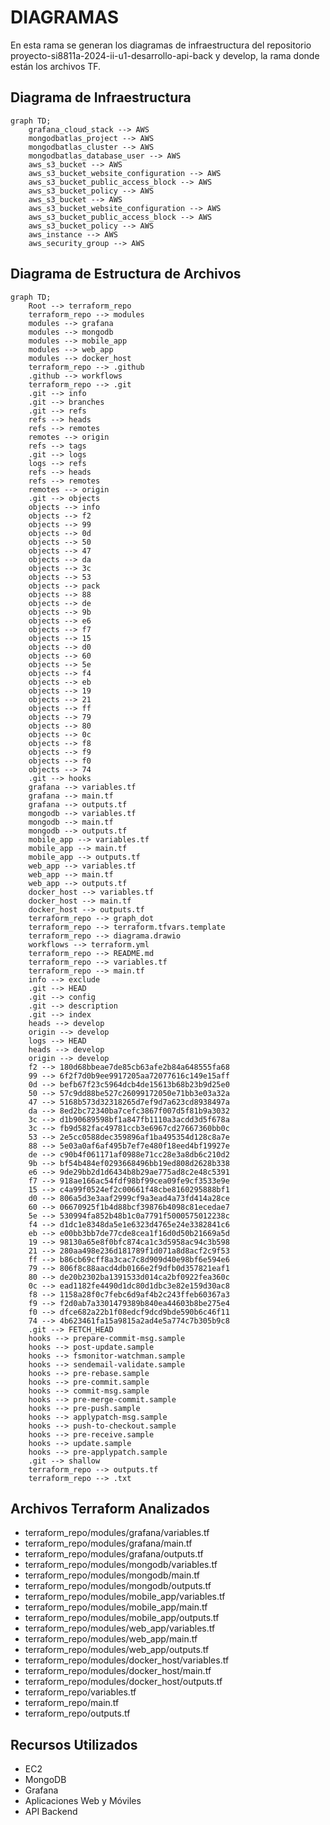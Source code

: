 # DIAGRAMAS 

En esta rama se generan los diagramas de infraestructura del repositorio proyecto-si8811a-2024-ii-u1-desarrollo-api-back y develop, la rama donde están los archivos TF.

## Diagrama de Infraestructura
```mermaid
graph TD;
    grafana_cloud_stack --> AWS
    mongodbatlas_project --> AWS
    mongodbatlas_cluster --> AWS
    mongodbatlas_database_user --> AWS
    aws_s3_bucket --> AWS
    aws_s3_bucket_website_configuration --> AWS
    aws_s3_bucket_public_access_block --> AWS
    aws_s3_bucket_policy --> AWS
    aws_s3_bucket --> AWS
    aws_s3_bucket_website_configuration --> AWS
    aws_s3_bucket_public_access_block --> AWS
    aws_s3_bucket_policy --> AWS
    aws_instance --> AWS
    aws_security_group --> AWS
```

## Diagrama de Estructura de Archivos
```mermaid
graph TD;
    Root --> terraform_repo
    terraform_repo --> modules
    modules --> grafana
    modules --> mongodb
    modules --> mobile_app
    modules --> web_app
    modules --> docker_host
    terraform_repo --> .github
    .github --> workflows
    terraform_repo --> .git
    .git --> info
    .git --> branches
    .git --> refs
    refs --> heads
    refs --> remotes
    remotes --> origin
    refs --> tags
    .git --> logs
    logs --> refs
    refs --> heads
    refs --> remotes
    remotes --> origin
    .git --> objects
    objects --> info
    objects --> f2
    objects --> 99
    objects --> 0d
    objects --> 50
    objects --> 47
    objects --> da
    objects --> 3c
    objects --> 53
    objects --> pack
    objects --> 88
    objects --> de
    objects --> 9b
    objects --> e6
    objects --> f7
    objects --> 15
    objects --> d0
    objects --> 60
    objects --> 5e
    objects --> f4
    objects --> eb
    objects --> 19
    objects --> 21
    objects --> ff
    objects --> 79
    objects --> 80
    objects --> 0c
    objects --> f8
    objects --> f9
    objects --> f0
    objects --> 74
    .git --> hooks
    grafana --> variables.tf
    grafana --> main.tf
    grafana --> outputs.tf
    mongodb --> variables.tf
    mongodb --> main.tf
    mongodb --> outputs.tf
    mobile_app --> variables.tf
    mobile_app --> main.tf
    mobile_app --> outputs.tf
    web_app --> variables.tf
    web_app --> main.tf
    web_app --> outputs.tf
    docker_host --> variables.tf
    docker_host --> main.tf
    docker_host --> outputs.tf
    terraform_repo --> graph_dot
    terraform_repo --> terraform.tfvars.template
    terraform_repo --> diagrama.drawio
    workflows --> terraform.yml
    terraform_repo --> README.md
    terraform_repo --> variables.tf
    terraform_repo --> main.tf
    info --> exclude
    .git --> HEAD
    .git --> config
    .git --> description
    .git --> index
    heads --> develop
    origin --> develop
    logs --> HEAD
    heads --> develop
    origin --> develop
    f2 --> 180d68bbeae7de85cb63afe2b84a648555fa68
    99 --> 6f2f7d0b9ee9917205aa72077616c149e15aff
    0d --> befb67f23c5964dcb4de15613b68b23b9d25e0
    50 --> 57c9dd88be527c26099172050e71bb3e03a32a
    47 --> 5168b573d32318265d7ef9d7a623cd8938497a
    da --> 8ed2bc72340ba7cefc3867f007d5f81b9a3032
    3c --> d1b90689598bf1a847fb1110a3acdd3d5f678a
    3c --> fb9d582fac49781ccb3e6967cd27667360bb0c
    53 --> 2e5cc0588dec359896af1ba495354d128c8a7e
    88 --> 5e03a0af6af495b7ef7e480f18eed4bf19927e
    de --> c90b4f061171af0988e71cc28e3a8db6c210d2
    9b --> bf54b484ef0293668496bb19ed808d2628b338
    e6 --> 9de29bb2d1d6434b8b29ae775ad8c2e48c5391
    f7 --> 918ae166ac54fdf98bf99cea09fe9cf3533e9e
    15 --> c4a99f0524ef2c00661f48cbe8160295888bf1
    d0 --> 806a5d3e3aaf2999cf9a3ead4a73fd414a28ce
    60 --> 06670925f1b4d88bcf39876b4098c81ecedae7
    5e --> 530994fa852b48b1c0a7791f5000575012238c
    f4 --> d1dc1e8348da5e1e6323d4765e24e3382841c6
    eb --> e00bb3bb7de77cde8cea1f16d0d50b21669a5d
    19 --> 98130a65e8f0bfc874ca1c3d5958ac94c3b598
    21 --> 280aa498e236d181789f1d071a8d8acf2c9f53
    ff --> b86cb69cff8a3cac7c8d909d40e98bf6e594e6
    79 --> 806f8c88aacd4db0166e2f9dfb0d357821eaf1
    80 --> de20b2302ba1391533d014ca2bf0922fea360c
    0c --> ead1182fe4490d1dc80d1dbc3e82e159d30ac8
    f8 --> 1158a28f0c7febc6d9af4b2c243ffeb60367a3
    f9 --> f2d0ab7a3301479389b840ea44603b8be275e4
    f0 --> dfce682a22b1f08edcf9dcd9bde590b6c46f11
    74 --> 4b623461fa15a9815a2ad4e5a774c7b305b9c8
    .git --> FETCH_HEAD
    hooks --> prepare-commit-msg.sample
    hooks --> post-update.sample
    hooks --> fsmonitor-watchman.sample
    hooks --> sendemail-validate.sample
    hooks --> pre-rebase.sample
    hooks --> pre-commit.sample
    hooks --> commit-msg.sample
    hooks --> pre-merge-commit.sample
    hooks --> pre-push.sample
    hooks --> applypatch-msg.sample
    hooks --> push-to-checkout.sample
    hooks --> pre-receive.sample
    hooks --> update.sample
    hooks --> pre-applypatch.sample
    .git --> shallow
    terraform_repo --> outputs.tf
    terraform_repo --> .txt
```

## Archivos Terraform Analizados

- terraform_repo/modules/grafana/variables.tf
- terraform_repo/modules/grafana/main.tf
- terraform_repo/modules/grafana/outputs.tf
- terraform_repo/modules/mongodb/variables.tf
- terraform_repo/modules/mongodb/main.tf
- terraform_repo/modules/mongodb/outputs.tf
- terraform_repo/modules/mobile_app/variables.tf
- terraform_repo/modules/mobile_app/main.tf
- terraform_repo/modules/mobile_app/outputs.tf
- terraform_repo/modules/web_app/variables.tf
- terraform_repo/modules/web_app/main.tf
- terraform_repo/modules/web_app/outputs.tf
- terraform_repo/modules/docker_host/variables.tf
- terraform_repo/modules/docker_host/main.tf
- terraform_repo/modules/docker_host/outputs.tf
- terraform_repo/variables.tf
- terraform_repo/main.tf
- terraform_repo/outputs.tf

## Recursos Utilizados
- EC2
- MongoDB
- Grafana
- Aplicaciones Web y Móviles
- API Backend
